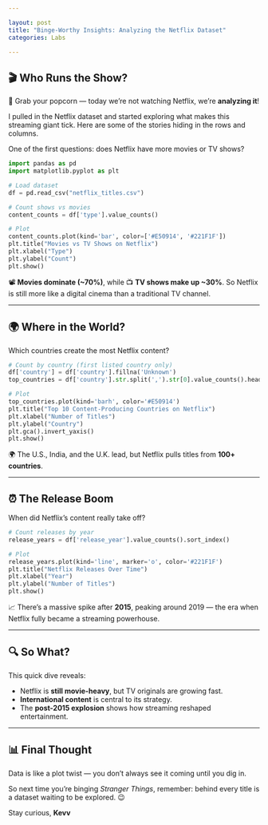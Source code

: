 ```yaml
---

layout: post
title: "Binge-Worthy Insights: Analyzing the Netflix Dataset"
categories: Labs

---
```



## 🎬 Who Runs the Show?
🍿 Grab your popcorn — today we’re not watching Netflix, we’re **analyzing it**!

I pulled in the Netflix dataset and started exploring what makes this streaming giant tick. Here are some of the stories hiding in the rows and columns.

One of the first questions: does Netflix have more movies or TV shows?

```python
import pandas as pd
import matplotlib.pyplot as plt

# Load dataset
df = pd.read_csv("netflix_titles.csv")

# Count shows vs movies
content_counts = df['type'].value_counts()

# Plot
content_counts.plot(kind='bar', color=['#E50914', '#221F1F'])
plt.title("Movies vs TV Shows on Netflix")
plt.xlabel("Type")
plt.ylabel("Count")
plt.show()
```

📽️ **Movies dominate (~70%)**, while 📺 **TV shows make up ~30%**.
So Netflix is still more like a digital cinema than a traditional TV channel.

---

## 🌍 Where in the World?

Which countries create the most Netflix content?

```python
# Count by country (first listed country only)
df['country'] = df['country'].fillna('Unknown')
top_countries = df['country'].str.split(',').str[0].value_counts().head(10)

# Plot
top_countries.plot(kind='barh', color='#E50914')
plt.title("Top 10 Content-Producing Countries on Netflix")
plt.xlabel("Number of Titles")
plt.ylabel("Country")
plt.gca().invert_yaxis()
plt.show()
```

🌍 The U.S., India, and the U.K. lead, but Netflix pulls titles from **100+ countries**.

---

## ⏰ The Release Boom

When did Netflix’s content really take off?

```python
# Count releases by year
release_years = df['release_year'].value_counts().sort_index()

# Plot
release_years.plot(kind='line', marker='o', color='#221F1F')
plt.title("Netflix Releases Over Time")
plt.xlabel("Year")
plt.ylabel("Number of Titles")
plt.show()
```

📈 There’s a massive spike after **2015**, peaking around 2019 — the era when Netflix fully became a streaming powerhouse.

---

## 🔍 So What?

This quick dive reveals:

* Netflix is **still movie-heavy**, but TV originals are growing fast.
* **International content** is central to its strategy.
* The **post-2015 explosion** shows how streaming reshaped entertainment.

---

## 📊 Final Thought

Data is like a plot twist — you don’t always see it coming until you dig in.

So next time you’re binging *Stranger Things*, remember: behind every title is a dataset waiting to be explored. 😉

Stay curious,
**Kevv**
